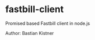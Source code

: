 fastbill-client
===============

Promised based Fastbill client in node.js


Author: Bastian Kistner